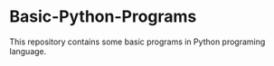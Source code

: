 # Basic-Python-Programs

This repository contains some basic programs in Python programing language.
